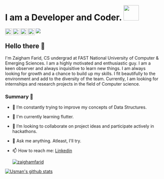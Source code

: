 # I am a Developer and Coder. <img src="https://media.giphy.com/media/h741oEMnAUIILdX0kU/giphy.gif" width="50">

<a href="https://www.linkedin.com/in/zaighamfarid/">
  <img align="left" alt="Zaigham's Linkedin" width="22px" style="color=blue" src="https://cdn.jsdelivr.net/npm/simple-icons@v3/icons/linkedin.svg" />
</a>

<a href="https://www.twitter.net/usmanisofficial">
  <img align="left" alt="Zaigham's Twitter" width="22px" src="https://cdn.jsdelivr.net/npm/simple-icons@3.13.0/icons/twitter.svg" />
</a>


<a href="https://github.com/zaighamfarid">
  <img align="left" alt="Zaigham's Github" width="22px" src="https://cdn.jsdelivr.net/npm/simple-icons@v3/icons/github.svg" />
</a>

<a href="https://www.instagram.com/zaighamfarid/">
  <img align="left" alt="Zaigham's Instagram" width="22px" src="https://cdn.jsdelivr.net/npm/simple-icons@v3/icons/instagram.svg" />
</a>

<p  align="left"><img src="https://cdn.dribbble.com/users/1059583/screenshots/4171367/media/34e69eb61a7bd8dea1c957a8b82605a7.gif">

## Hello there 👋
I'm Zaigham Farid, CS undergrad at FAST National University of Computer & Emerging Sciences. I am a highly motivated and enthusiastic guy. I am a keen observer and always inquisitive to learn new things. I am always looking for growth and a chance to build up my skills. I fit beautifully to the environment and add to the diversity of the team. Currently, I am looking for internships and research projects in the field of Computer science.

### Summary 👨‍
- 🔭 I’m constantly trying to improve my concepts of Data Structures.
- 🌱 I'm currently learning flutter.
- 👯 I’m looking to collaborate on project ideas and participate actively in hackathons.
- 💬 Ask me anything. Atleast, I'll try. 
- 📫 How to reach me: [Linkedin](https://www.linkedin.com/in/zaighamfarid/) 

  <a href="https://github.com/usmanisofficial" align="left"> <img src="https://komarev.com/ghpvc/?username=zaighamfarid&label=Profile Views&color=blue&style=plastic" alt="zaighamfarid" /> </a>
  
<a href="https://github.com/zaighamfarid">
 <img align="center" src="https://github-readme-stats.vercel.app/api?username=zaighamfarid&show_icons=true&theme=dracula&line_height=27" alt="Usman's github stats"/>
</a>
